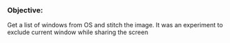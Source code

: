 ### Objective:

Get a list of windows from OS and stitch the image. 
It was an experiment to exclude current window while sharing the screen
